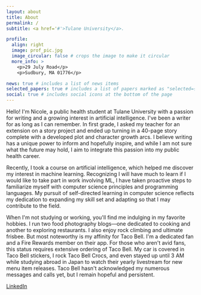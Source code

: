 ```yaml
---
layout: about
title: About
permalink: /
subtitle: <a href='#'>Tulane University</a>.

profile:
  align: right
  image: prof_pic.jpg
  image_circular: false # crops the image to make it circular
  more_info: >
    <p>29 July Road</p>
    <p>Sudbury, MA 01776</p>

news: true # includes a list of news items
selected_papers: true # includes a list of papers marked as "selected={true}"
social: true # includes social icons at the bottom of the page
---
```


Hello! I'm Nicole, a public health student at Tulane University with a passion for writing and a growing interest in artificial intelligence. I've been a writer for as long as I can remember. In first grade, I asked my teacher for an extension on a story project and ended up turning in a 40-page story complete with a developed plot and character growth arcs. I believe writing has a unique power to inform and hopefully inspire, and while I am not sure what the future may hold, I aim to integrate this passion into my public health career.

Recently, I took a course on artificial intelligence, which helped me discover my interest in machine learning. Recognizing I will have much to learn if I would like to take part in work involving ML, I have taken proactive steps to familiarize myself with computer science principles and programming languages. My pursuit of self-directed learning in computer science reflects my dedication to expanding my skill set and adapting so that I may contribute to the field.

When I'm not studying or working, you'll find me indulging in my favorite hobbies. I run two food photography blogs—one dedicated to cooking and another to exploring restaurants. I also enjoy rock climbing and ultimate frisbee. But most noteworthy is my affinity for Taco Bell. I'm a dedicated fan and a Fire Rewards member on their app. For those who aren't avid fans, this status requires extensive ordering of Taco Bell. My car is covered in Taco Bell stickers, I rock Taco Bell Crocs, and even stayed up until 3 AM while studying abroad in Japan to watch their yearly livestream for new menu item releases. Taco Bell hasn't acknowledged my numerous messages and calls yet, but I remain hopeful and persistent.


[LinkedIn](https://www.linkedin.com/in/nicole-smith-vaniz/)
